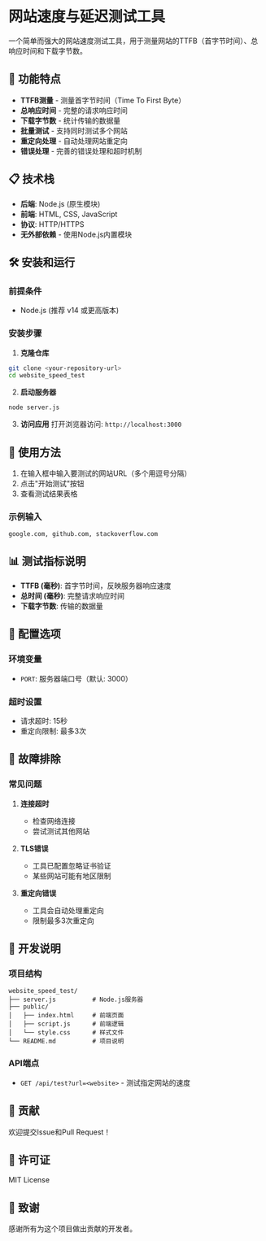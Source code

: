 # 网站速度与延迟测试工具

一个简单而强大的网站速度测试工具，用于测量网站的TTFB（首字节时间）、总响应时间和下载字节数。

## 🚀 功能特点

- **TTFB测量** - 测量首字节时间（Time To First Byte）
- **总响应时间** - 完整的请求响应时间
- **下载字节数** - 统计传输的数据量
- **批量测试** - 支持同时测试多个网站
- **重定向处理** - 自动处理网站重定向
- **错误处理** - 完善的错误处理和超时机制

## 📋 技术栈

- **后端**: Node.js (原生模块)
- **前端**: HTML, CSS, JavaScript
- **协议**: HTTP/HTTPS
- **无外部依赖** - 使用Node.js内置模块

## 🛠️ 安装和运行

### 前提条件
- Node.js (推荐 v14 或更高版本)

### 安装步骤

1. **克隆仓库**
```bash
git clone <your-repository-url>
cd website_speed_test
```

2. **启动服务器**
```bash
node server.js
```

3. **访问应用**
打开浏览器访问: `http://localhost:3000`

## 📖 使用方法

1. 在输入框中输入要测试的网站URL（多个用逗号分隔）
2. 点击"开始测试"按钮
3. 查看测试结果表格

### 示例输入
```
google.com, github.com, stackoverflow.com
```

## 📊 测试指标说明

- **TTFB (毫秒)**: 首字节时间，反映服务器响应速度
- **总时间 (毫秒)**: 完整请求响应时间
- **下载字节数**: 传输的数据量

## 🔧 配置选项

### 环境变量
- `PORT`: 服务器端口号（默认: 3000）

### 超时设置
- 请求超时: 15秒
- 重定向限制: 最多3次

## 🐛 故障排除

### 常见问题

1. **连接超时**
   - 检查网络连接
   - 尝试测试其他网站

2. **TLS错误**
   - 工具已配置忽略证书验证
   - 某些网站可能有地区限制

3. **重定向错误**
   - 工具会自动处理重定向
   - 限制最多3次重定向

## 📝 开发说明

### 项目结构
```
website_speed_test/
├── server.js          # Node.js服务器
├── public/
│   ├── index.html     # 前端页面
│   ├── script.js      # 前端逻辑
│   └── style.css      # 样式文件
└── README.md          # 项目说明
```

### API端点
- `GET /api/test?url=<website>` - 测试指定网站的速度

## 🤝 贡献

欢迎提交Issue和Pull Request！

## 📄 许可证

MIT License

## 🙏 致谢

感谢所有为这个项目做出贡献的开发者。 